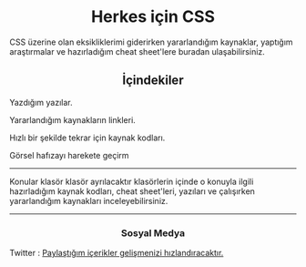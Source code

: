 <h1 align="center"> Herkes için CSS </h1>

<p> CSS üzerine olan eksikliklerimi giderirken yararlandığım kaynaklar, yaptığım araştırmalar ve hazırladığım cheat sheet'lere buradan ulaşabilirsiniz. </p>

<h2 align="center">İçindekiler</h2>

<p>Yazdığım yazılar.</p>

<p> Yararlandığım kaynakların linkleri.</p>

<p>Hızlı bir şekilde tekrar için kaynak kodları.</p> 

<p>Görsel hafızayı harekete geçirm

<hr/>

<p> Konular klasör klasör ayrılacaktır klasörlerin içinde o konuyla ilgili hazırladığım kaynak kodları, cheat sheet'leri, yazıları ve çalışırken yararlandığım kaynakları inceleyebilirsiniz.<p>

<hr/>

<h3 align="center">Sosyal Medya</h3>

<p>

Twitter : <a href="https://twitter.com/ozantekindev"> Paylaştığım içerikler gelişmenizi hızlandıracaktır. </a>

</p>



